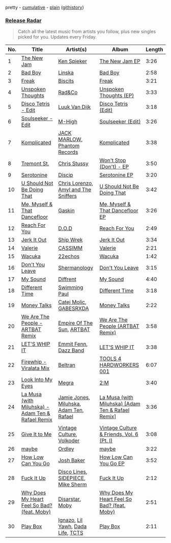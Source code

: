 pretty - [cumulative](/playlists/cumulative/Release%20Radar.md) - [plain](/playlists/plain/37i9dQZEVXbsudmxBFKW7G) ([githistory](https://github.githistory.xyz/vitokorn/spotify-playlist-archive/blob/master/playlists/plain/37i9dQZEVXbsudmxBFKW7G))
### [Release Radar](https://open.spotify.com/playlist/37i9dQZEVXbsudmxBFKW7G)

> Catch all the latest music from artists you follow, plus new singles picked for you. Updates every Friday.

| No. | Title | Artist(s) | Album | Length |
|---|---|---|---|---|
| 1 | [The New Jam](https://open.spotify.com/track/7gbj2NPwqPt8aRnjC2cfhX) | [Ken Spieker](https://open.spotify.com/artist/1hFWjKEaPnMKiM73jlEIt2) | [The New Jam EP](https://open.spotify.com/album/3VCOxyEDj3yyLz1ahaRfQN) | 3:26 |
| 2 | [Bad Boy](https://open.spotify.com/track/6JHLEqlfiQDVJ0SbSsZIyL) | [Linska](https://open.spotify.com/artist/5f7jxYF5js7lD5lMyIPUBq) | [Bad Boy](https://open.spotify.com/album/1TEKWGE5byHlJaed68p4BN) | 2:58 |
| 3 | [Freak](https://open.spotify.com/track/5XXriU0XC0HPH60GIJYpIA) | [Biscits](https://open.spotify.com/artist/052B9SONfhoScw7dgYWw5o) | [Freak](https://open.spotify.com/album/1bPzfiNL4MaiHWD9bxknaO) | 3:21 |
| 4 | [Unspoken Thoughts](https://open.spotify.com/track/7AGGevGpCSJlkrKxvbcsSc) | [Rad&Co](https://open.spotify.com/artist/5SWWNKNGRfpxkgaZENBf6u) | [Unspoken Thoughts (EP)](https://open.spotify.com/album/0x3ThqrrMW2xtrCP8ZGhLB) | 3:33 |
| 5 | [Disco Tetris - Edit](https://open.spotify.com/track/2gVJTQbla9i7bxnKdLiu45) | [Luuk Van Dijk](https://open.spotify.com/artist/1KFfk3NtblIJtGEqyiR31t) | [Disco Tetris (Edit)](https://open.spotify.com/album/6qv9cgmk8pQ8Lu6xkAHBg2) | 3:18 |
| 6 | [Soulseeker - Edit](https://open.spotify.com/track/2f6THNNAOmlYnJfNtvT2qO) | [M-High](https://open.spotify.com/artist/5lNjdR9GxHHF3twNE6ayJW) | [Soulseeker (Edit)](https://open.spotify.com/album/0abVRexTLrjGzW4bacgVSM) | 3:26 |
| 7 | [Komplicated](https://open.spotify.com/track/3sohJCMfqgbHstS1SuZmxM) | [JACK MARLOW](https://open.spotify.com/artist/5qIDbjJ9VyV3eogXzEA6H3), [Phantom Records](https://open.spotify.com/artist/1dHcunJQkysyrXIhVS7rOE) | [Komplicated](https://open.spotify.com/album/3HtI6s91a9Nm6Q5JvzbsjK) | 3:38 |
| 8 | [Tremont St.](https://open.spotify.com/track/2AWJOyP836ljBJ6CqrBL94) | [Chris Stussy](https://open.spotify.com/artist/3BxjasMelf9pKaE4f7Y0So) | [Won't Stop (Don't) - EP](https://open.spotify.com/album/01JyRXCJqCSxv11m2dawWj) | 3:50 |
| 9 | [Serotonine](https://open.spotify.com/track/7brE4PDHUmdJMFle4OTTAA) | [Discip](https://open.spotify.com/artist/6K16NRv0isbkftsv5lmlMT) | [Serotonine EP](https://open.spotify.com/album/2IJ0OyFYDdHyoWZ4ZRNx8s) | 3:20 |
| 10 | [U Should Not Be Doing That](https://open.spotify.com/track/3IRUnD7KOB6rSoEsxBG5oC) | [Chris Lorenzo](https://open.spotify.com/artist/7tm9Tuc70geXOOyKhtZHIj), [Amyl and The Sniffers](https://open.spotify.com/artist/3NqV2DJoAWsjl787bWaHW7) | [U Should Not Be Doing That](https://open.spotify.com/album/7mxUMtwfCoClzqAB7a4wh3) | 3:42 |
| 11 | [Me, Myself & That Dancefloor](https://open.spotify.com/track/3zGcP713ZPe6OYGlOWYpKu) | [Gaskin](https://open.spotify.com/artist/17uIxPZilMlZt3g31mL4sm) | [Me, Myself & That Dancefloor EP](https://open.spotify.com/album/6hkRPAZb0cjySkQeSPoNPa) | 3:26 |
| 12 | [Reach For You](https://open.spotify.com/track/4hLDHwc3t9fx3zyn3NYBXN) | [D.O.D](https://open.spotify.com/artist/0Cs47vvRsPgEfliBU9KDiB) | [Reach For You](https://open.spotify.com/album/4reioH9lNaPq6lFuKH9nBF) | 2:49 |
| 13 | [Jerk It Out](https://open.spotify.com/track/5b4Ptx29cPXsKenFpVGJZq) | [Ship Wrek](https://open.spotify.com/artist/1ic0FHNGIjXZAWH6O6Reif) | [Jerk It Out](https://open.spotify.com/album/1Gto2rZS5JpP7JWHydyoEi) | 3:34 |
| 14 | [Valerie](https://open.spotify.com/track/78IApFVx1V4KINyZnIXjoi) | [CASSIMM](https://open.spotify.com/artist/1dA7pt23MNLlDsLpABATtG) | [Valerie](https://open.spotify.com/album/4dYCFK8K9PQSL0SZ1DSgJD) | 2:21 |
| 15 | [Wacuka](https://open.spotify.com/track/7dXrMijUKNKcoOivZSiGia) | [22echos](https://open.spotify.com/artist/6G50FGCJoYKhbYc5BIxG9v) | [Wacuka](https://open.spotify.com/album/5Am4zu8u0jLBfBIMG1EkwI) | 1:42 |
| 16 | [Don't You Leave](https://open.spotify.com/track/12e3jjH2mTSIITNrLSvIRj) | [Shermanology](https://open.spotify.com/artist/4Siyzg8kWayQfPQsPSl6JI) | [Don't You Leave](https://open.spotify.com/album/1ezePOQ5Y2HXQKBWWgI3tO) | 3:15 |
| 17 | [My Sound](https://open.spotify.com/track/0utpATonkWYtXT3y0b2jMS) | [Diffrent](https://open.spotify.com/artist/7mycnkT3eOskxxGbN9skkV) | [My Sound](https://open.spotify.com/album/6nC1cM7SFZ29nGS9ickzgz) | 4:40 |
| 18 | [Different Time](https://open.spotify.com/track/5xnovZUHcYKyREGwXrq3uc) | [Swimming Paul](https://open.spotify.com/artist/5rEwPEAHq2q1yW3wF4av5s) | [Different Time](https://open.spotify.com/album/0CVh0bJ2pYdd0i2Q0Jwqes) | 3:18 |
| 19 | [Money Talks](https://open.spotify.com/track/52HoKQp6OaRXP0jA4ZBJXk) | [Catej Molic](https://open.spotify.com/artist/0OHQDEOAfim7hPLfOYgLS1), [GABESRXDA](https://open.spotify.com/artist/6RFMM4qkL1wpVuGWOCNJZQ) | [Money Talks](https://open.spotify.com/album/5ySzMrRzV76N2LReyKOdgq) | 2:22 |
| 20 | [We Are The People - ARTBAT Remix](https://open.spotify.com/track/0L6223jyrD2qFSxSmjpEMP) | [Empire Of The Sun](https://open.spotify.com/artist/67hb7towEyKvt5Z8Bx306c), [ARTBAT](https://open.spotify.com/artist/3BkRu2TGd2I1uBxZKddfg1) | [We Are The People (ARTBAT Remix)](https://open.spotify.com/album/60byCifK9JXAUwNzbpfSS2) | 3:58 |
| 21 | [LET'S WHIP IT](https://open.spotify.com/track/7Ba2eY330uMac38EyqsDGr) | [Emmit Fenn](https://open.spotify.com/artist/3VVLqeEqQQqTgT8YhfY9Z6), [Dazz Band](https://open.spotify.com/artist/4n7L1vYXp4Dt0HfxaLBj9l) | [LET'S WHIP IT](https://open.spotify.com/album/6t52SRsgqs0DXHBe1IYEc7) | 3:38 |
| 22 | [Firewhip - Viralata Mix](https://open.spotify.com/track/75rxVv0sO1NbAq3FOLRu24) | [Beltran](https://open.spotify.com/artist/1jgSqmZTBltb5O2L7ErmEP) | [TOOLS 4 HARDWORKERS 001](https://open.spotify.com/album/2qwA2LwyCtr8STl8156xyD) | 6:07 |
| 23 | [Look Into My Eyes](https://open.spotify.com/track/1fHVz3ffi5k4kASyAITzpN) | [Megra](https://open.spotify.com/artist/75JMPNQ1B2A6WZydvs06Ok) | [2:M](https://open.spotify.com/album/7MLuUXFHdDcGHRshuBATOs) | 3:40 |
| 24 | [La Musa (with Miluhska) - Adam Ten & Rafael Remix](https://open.spotify.com/track/7opyVNOI8UiJic5q6Kwlx8) | [Jamie Jones](https://open.spotify.com/artist/4admDxmnri5Zco0xYrJ0ji), [Miluhska](https://open.spotify.com/artist/7N3So4jUBd3uUbbx40TjpY), [Adam Ten](https://open.spotify.com/artist/05tmGPn4fFdVpnsMt0YW5S), [Rafael](https://open.spotify.com/artist/3DHC2ZUVADRKLSmqPcqvc6) | [La Musa (with Miluhska) [Adam Ten & Rafael Remix]](https://open.spotify.com/album/6EhVwvuwYWjS7mO1smxNnL) | 3:36 |
| 25 | [Give It to Me](https://open.spotify.com/track/0hWriVrNXaLiC5TO2GFyNc) | [Vintage Culture](https://open.spotify.com/artist/28uJnu5EsrGml2tBd7y8ts), [Volkoder](https://open.spotify.com/artist/5SwGFGfUlV6Dan4ygjF5CU) | [Vintage Culture & Friends, Vol. 6 (Pt. I)](https://open.spotify.com/album/27SNkj72LB2Ir4ujwFl3NF) | 3:08 |
| 26 | [maybe](https://open.spotify.com/track/6BNVEmPmpysG1lbAfjkSwA) | [Ordley](https://open.spotify.com/artist/7iytrtzbCdACF9euDDHfiD) | [maybe](https://open.spotify.com/album/0waH1lAXCh76HwNnz5QBqG) | 3:22 |
| 27 | [How Low Can You Go](https://open.spotify.com/track/3L4Sen9oMlDkmbeufDEU3Q) | [Josh Baker](https://open.spotify.com/artist/4zf8Awb8y1X9qwL4oiVRd6) | [How Low Can You Go EP](https://open.spotify.com/album/2F9Karze72Hgnk3NW2x08G) | 3:52 |
| 28 | [Fuck It Up](https://open.spotify.com/track/0PBQS0GycsYJ4yJJRjAIXU) | [Disco Lines](https://open.spotify.com/artist/5Kmr0b3ip8g9P2i0dLTC3Z), [SIDEPIECE](https://open.spotify.com/artist/5czbzNZZfWpyFgZyfT3Mkk), [Mike Sherm](https://open.spotify.com/artist/3tqosLbNFNekyZyO2KJ6qd) | [Fuck It Up](https://open.spotify.com/album/2ByC6BK9XEUuK043NpUGB3) | 2:12 |
| 29 | [Why Does My Heart Feel So Bad? (feat. Moby)](https://open.spotify.com/track/1SU8huXD15iemDITwALHb3) | [Disarstar](https://open.spotify.com/artist/7BSNHln0lSqyDHdQ3sv0Q5), [Moby](https://open.spotify.com/artist/3OsRAKCvk37zwYcnzRf5XF) | [Why Does My Heart Feel So Bad? (feat. Moby)](https://open.spotify.com/album/2Ys0R5iCqnva2gZegSJdtw) | 2:51 |
| 30 | [Play Box](https://open.spotify.com/track/6bMWeNBvZmPbfZ8mrULx9k) | [Ignazo](https://open.spotify.com/artist/6MrcjgGyJ3uOoL6Ee7b8nb), [Lil Yawh](https://open.spotify.com/artist/50vMVpuLqxVjxvO84cgKRW), [Dada Life](https://open.spotify.com/artist/00sAT5YX8W3xNd1EuqyHw9), [TCTS](https://open.spotify.com/artist/1mFGfrveXbpolppPgO29Io) | [Play Box](https://open.spotify.com/album/4xUgdko17O0NkwuTxXj0wM) | 2:11 |